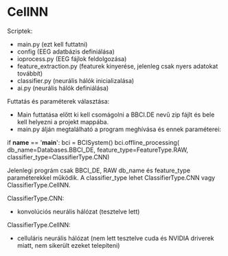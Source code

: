 # CellNN

Scriptek:
- main.py (ezt kell futtatni)
- config (EEG adatbázis definiálása)
- ioprocess.py (EEG fájlok feldolgozása)
- feature_extraction.py (featurek kinyerése, jelenleg csak nyers adatokat továbbít)
- classifier.py (neurális hálók inicializalása)
- ai.py (neurális hálók definiálása)

Futtatás és paraméterek választása:

- Main futtatása előtt ki kell csomágolni a BBCI.DE nevű zip fájlt és bele kell helyezni a projekt mappába.
- main.py álján megtalálható a program meghívása és ennek paraméterei:

if __name__ == '__main__':
    bci = BCISystem()
    bci.offline_processing(
        db_name=Databases.BBCI_DE,
        feature_type=FeatureType.RAW,
        classifier_type=ClassifierType.CNN) 
        
Jelenlegi prográm csak BBCI_DE, RAW db_name és feature_type paraméterekkel működik. A classifier_type lehet ClassifierType.CNN vagy ClassifierType.CellNN.

ClassifierType.CNN:
- konvolúciós neurális hálózat (tesztelve lett)

ClassifierType.CellNN:
- celluláris neurális hálózat (nem lett tesztelve cuda és NVIDIA driverek miatt, nem sikerült ezeket telepíteni)
